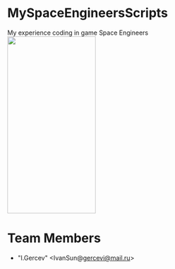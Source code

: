 # MySpaceEngineersScripts
My experience coding in game Space Engineers
<img src="https://e7.pngegg.com/pngimages/327/920/png-clipart-space-engineers-medieval-engineers-engineering-outer-space-space-survival-simulator-3d-others-text-logo.png" data-canonical-src="https://e7.pngegg.com/pngimages/327/920/png-clipart-space-engineers-medieval-engineers-engineering-outer-space-space-survival-simulator-3d-others-text-logo.png" width="200" height="400" />




# <a name="team-members"></a>Team Members
* "I.Gercev" <IvanSun@gercevi@mail.ru>
